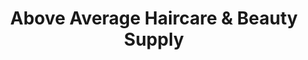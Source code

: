 ---
title: "Above Average Haircare & Beauty Supply"
url: /london/above-average-haircare-und-beauty-supply/
shop: Kosmetik
---